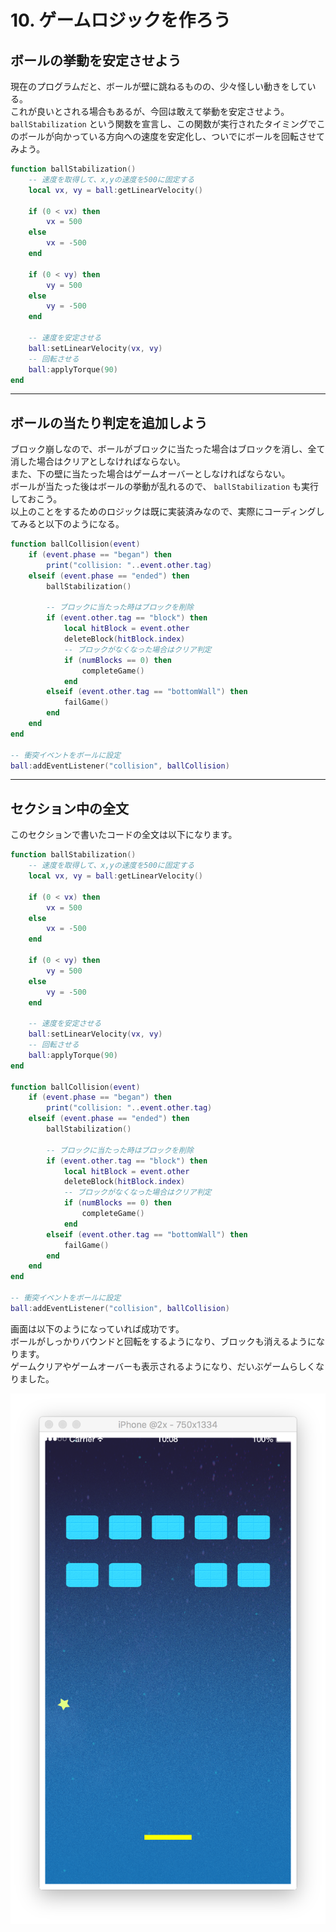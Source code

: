 # 10. ゲームロジックを作ろう

## ボールの挙動を安定させよう
現在のプログラムだと、ボールが壁に跳ねるものの、少々怪しい動きをしている。  
これが良いとされる場合もあるが、今回は敢えて挙動を安定させよう。  
`ballStabilization` という関数を宣言し、この関数が実行されたタイミングでこのボールが向かっている方向への速度を安定化し、ついでにボールを回転させてみよう。

```lua
function ballStabilization()
    -- 速度を取得して、x,yの速度を500に固定する
    local vx, vy = ball:getLinearVelocity()
        
    if (0 < vx) then
        vx = 500
    else
        vx = -500
    end

    if (0 < vy) then
        vy = 500
    else
        vy = -500
    end
    
    -- 速度を安定させる
    ball:setLinearVelocity(vx, vy)
    -- 回転させる
    ball:applyTorque(90)
end
```

---

## ボールの当たり判定を追加しよう
ブロック崩しなので、ボールがブロックに当たった場合はブロックを消し、全て消した場合はクリアとしなければならない。  
また、下の壁に当たった場合はゲームオーバーとしなければならない。  
ボールが当たった後はボールの挙動が乱れるので、 `ballStabilization` も実行しておこう。  
以上のことをするためのロジックは既に実装済みなので、実際にコーディングしてみると以下のようになる。

```lua
function ballCollision(event)
    if (event.phase == "began") then
        print("collision: "..event.other.tag)
    elseif (event.phase == "ended") then
        ballStabilization()

        -- ブロックに当たった時はブロックを削除
        if (event.other.tag == "block") then
            local hitBlock = event.other
            deleteBlock(hitBlock.index)
            -- ブロックがなくなった場合はクリア判定
            if (numBlocks == 0) then
                completeGame()
            end
        elseif (event.other.tag == "bottomWall") then
            failGame()
        end
    end
end

-- 衝突イベントをボールに設定
ball:addEventListener("collision", ballCollision)
```

---

## セクション中の全文
このセクションで書いたコードの全文は以下になります。

```lua
function ballStabilization()
    -- 速度を取得して、x,yの速度を500に固定する
    local vx, vy = ball:getLinearVelocity()
        
    if (0 < vx) then
        vx = 500
    else
        vx = -500
    end

    if (0 < vy) then
        vy = 500
    else
        vy = -500
    end
    
    -- 速度を安定させる
    ball:setLinearVelocity(vx, vy)
    -- 回転させる
    ball:applyTorque(90)
end

function ballCollision(event)
    if (event.phase == "began") then
        print("collision: "..event.other.tag)
    elseif (event.phase == "ended") then
        ballStabilization()

        -- ブロックに当たった時はブロックを削除
        if (event.other.tag == "block") then
            local hitBlock = event.other
            deleteBlock(hitBlock.index)
            -- ブロックがなくなった場合はクリア判定
            if (numBlocks == 0) then
                completeGame()
            end
        elseif (event.other.tag == "bottomWall") then
            failGame()
        end
    end
end

-- 衝突イベントをボールに設定
ball:addEventListener("collision", ballCollision)
```

画面は以下のようになっていれば成功です。  
ボールがしっかりバウンドと回転をするようになり、ブロックも消えるようになります。  
ゲームクリアやゲームオーバーも表示されるようになり、だいぶゲームらしくなりました。

![](./image/execBreakoutSample9.png)
